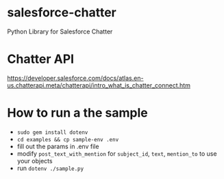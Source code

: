 # salesforce-chatter
Python Library for Salesforce Chatter

# Chatter API
https://developer.salesforce.com/docs/atlas.en-us.chatterapi.meta/chatterapi/intro_what_is_chatter_connect.htm

# How to run a the sample
- `sudo gem install dotenv`
- `cd examples && cp sample-env .env`
- fill out the params in .env file
- modify `post_text_with_mention` for `subject_id`, `text`, `mention_to` to use your objects
- run `dotenv ./sample.py`